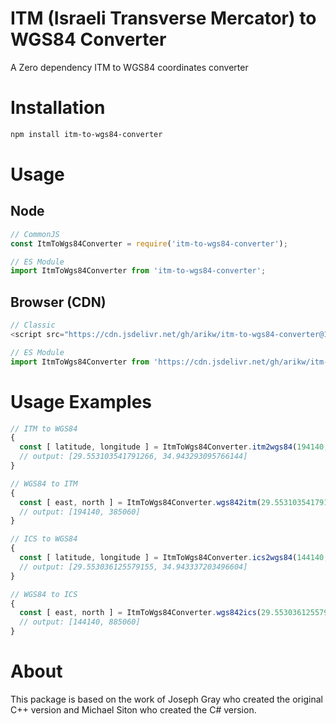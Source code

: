 # ITM (Israeli Transverse Mercator) to WGS84 Converter

A Zero dependency ITM to WGS84 coordinates converter

# Installation

```sh
npm install itm-to-wgs84-converter
```

# Usage

## Node

```js
// CommonJS
const ItmToWgs84Converter = require('itm-to-wgs84-converter');

// ES Module
import ItmToWgs84Converter from 'itm-to-wgs84-converter';
```

## Browser (CDN)

```js
// Classic
<script src="https://cdn.jsdelivr.net/gh/arikw/itm-to-wgs84-converter@1/src/index.js"></script>

// ES Module
import ItmToWgs84Converter from 'https://cdn.jsdelivr.net/gh/arikw/itm-to-wgs84-converter@1/dist/itm-to-wgs84-converter.browser.mjs';
```

# Usage Examples

```js
// ITM to WGS84
{
  const [ latitude, longitude ] = ItmToWgs84Converter.itm2wgs84(194140, 385060);
  // output: [29.553103541791266, 34.943293095766144]
}

// WGS84 to ITM
{
  const [ east, north ] = ItmToWgs84Converter.wgs842itm(29.553103541791266, 34.943293095766144);
  // output: [194140, 385060]
}

// ICS to WGS84
{
  const [ latitude, longitude ] = ItmToWgs84Converter.ics2wgs84(144140, 885060);
  // output: [29.553036125579155, 34.943337203496604]
}

// WGS84 to ICS
{
  const [ east, north ] = ItmToWgs84Converter.wgs842ics(29.553036125579155, 34.943337203496604);
  // output: [144140, 885060]
}

```

# About

This package is based on the work of Joseph Gray who created the original C++ version and Michael Siton who created the C# version.
